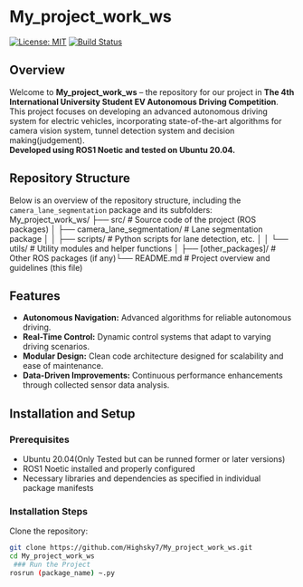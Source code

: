 # My_project_work_ws

[![License: MIT](https://img.shields.io/badge/License-MIT-yellow.svg)](LICENSE)
[![Build Status](https://travis-ci.com/Highsky7/My_project_work_ws.svg?branch=main)](https://travis-ci.com/Highsky7/My_project_work_ws)

## Overview
Welcome to **My_project_work_ws** – the repository for our project in **The 4th International University Student EV Autonomous Driving Competition**.  
This project focuses on developing an advanced autonomous driving system for electric vehicles, incorporating state-of-the-art algorithms for camera vision system, tunnel detection system and decision making(judgement).  
**Developed using ROS1 Noetic and tested on Ubuntu 20.04.**

## Repository Structure
Below is an overview of the repository structure, including the `camera_lane_segmentation` package and its subfolders: My_project_work_ws/ ├── src/ # Source code of the project (ROS packages) │ ├── camera_lane_segmentation/ # Lane segmentation package │ │ ├── scripts/ # Python scripts for lane detection, etc. │ │ └── utils/ # Utility modules and helper functions │ ├── [other_packages]/ # Other ROS packages (if any)└── README.md # Project overview and guidelines (this file)

## Features
- **Autonomous Navigation:** Advanced algorithms for reliable autonomous driving.
- **Real-Time Control:** Dynamic control systems that adapt to varying driving scenarios.
- **Modular Design:** Clean code architecture designed for scalability and ease of maintenance.
- **Data-Driven Improvements:** Continuous performance enhancements through collected sensor data analysis.

## Installation and Setup

### Prerequisites
- Ubuntu 20.04(Only Tested but can be runned former or later versions)
- ROS1 Noetic installed and properly configured
- Necessary libraries and dependencies as specified in individual package manifests

### Installation Steps
Clone the repository:
```bash
git clone https://github.com/Highsky7/My_project_work_ws.git
cd My_project_work_ws
 ### Run the Project
rosrun (package_name) ~.py
